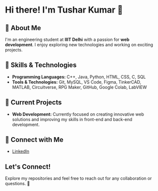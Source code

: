 # Hi there! I'm Tushar Kumar 👋

## 🚀 About Me

I'm an engineering student at **IIIT Delhi** with a passion for **web development**. I enjoy exploring new technologies and working on exciting projects.

## 💼 Skills & Technologies

- **Programming Languages:** C++, Java, Python, HTML, CSS, C, SQL
- **Tools & Technologies:** Git, MySQL, VS Code, Figma, TinkerCAD, MATLAB, Circuitverse, RPG Maker, GitHub, Google Colab, LabVIEW

## 🌟 Current Projects

- **Web Development:** Currently focused on creating innovative web solutions and improving my skills in front-end and back-end development.

## 🔗 Connect with Me

- [LinkedIn](https://www.linkedin.com/in/tushar-kumar-6aa37324b/)

## Let's Connect!

Explore my repositories and feel free to reach out for any collaboration or questions. 🚀
